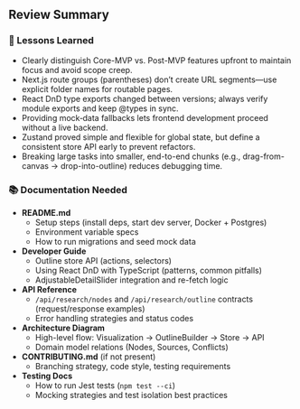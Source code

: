 ## Review Summary
### 📝 Lessons Learned
- Clearly distinguish Core-MVP vs. Post-MVP features upfront to maintain focus and avoid scope creep.
- Next.js route groups (parentheses) don’t create URL segments—use explicit folder names for routable pages.
- React DnD type exports changed between versions; always verify module exports and keep @types in sync.
- Providing mock‐data fallbacks lets frontend development proceed without a live backend.
- Zustand proved simple and flexible for global state, but define a consistent store API early to prevent refactors.
- Breaking large tasks into smaller, end-to-end chunks (e.g., drag-from-canvas → drop-into-outline) reduces debugging time.

### 📚 Documentation Needed
- **README.md**  
  - Setup steps (install deps, start dev server, Docker + Postgres)  
  - Environment variable specs  
  - How to run migrations and seed mock data  
- **Developer Guide**  
  - Outline store API (actions, selectors)  
  - Using React DnD with TypeScript (patterns, common pitfalls)  
  - AdjustableDetailSlider integration and re-fetch logic  
- **API Reference**  
  - `/api/research/nodes` and `/api/research/outline` contracts (request/response examples)  
  - Error handling strategies and status codes  
- **Architecture Diagram**  
  - High-level flow: Visualization → OutlineBuilder → Store → API  
  - Domain model relations (Nodes, Sources, Conflicts)  
- **CONTRIBUTING.md** (if not present)  
  - Branching strategy, code style, testing requirements  
- **Testing Docs**  
  - How to run Jest tests (`npm test --ci`)  
  - Mocking strategies and test isolation best practices  